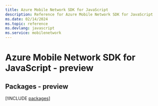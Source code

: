 ```yaml
---
title: Azure Mobile Network SDK for JavaScript
description: Reference for Azure Mobile Network SDK for JavaScript
ms.date: 02/14/2024
ms.topic: reference
ms.devlang: javascript
ms.service: mobilenetwork
---
```

# Azure Mobile Network SDK for JavaScript - preview
## Packages - preview
[!INCLUDE [packages](mobile-network-index.md)]
